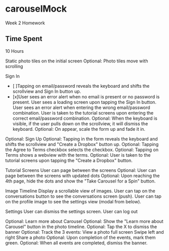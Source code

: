 carouselMock
============
Week 2 Homework



Time Spent
-
10 Hours

Static photo tiles on the initial screen
  Optional: Photo tiles move with scrolling
  
Sign In
  * [ ]Tapping on email/password reveals the keyboard and shifts the scrollview and Sign In button up.
  * [x]User sees an error alert when no email is present or no password is present.
  User sees a loading screen upon tapping the Sign In button.
  User sees an error alert when entering the wrong email/password combination.
  User is taken to the tutorial screens upon entering the correct email/password combination.
  Optional: When the keyboard is visible, if the user pulls down on the scrollview, it will dismiss the keyboard.
  Optional: On appear, scale the form up and fade it in.
  
Optional: Sign Up
  Optional: Tapping in the form reveals the keyboard and shifts the scrollview and "Create a Dropbox" button up.
  Optional: Tapping the Agree to Terms checkbox selects the checkbox.
  Optional: Tapping on Terms shows a webview with the terms.
  Optional: User is taken to the tutorial screens upon tapping the "Create a Dropbox" button.
  
Tutorial Screens
  User can page between the screens
  Optional: User can page between the screens with updated dots
  Optional: Upon reaching the 4th page, hide the dots and show the "Take Carousel for a Spin" button.
  
Image Timeline
  Display a scrollable view of images.
  User can tap on the conversations button to see the conversations screen (push).
  User can tap on the profile image to see the settings view (modal from below).
  
Settings
  User can dismiss the settings screen.
  User can log out
  
Optional: Learn more about Carousel
  Optional: Show the "Learn more about Carousel" button in the photo timeline.
  Optional: Tap the X to dismiss the banner
  Optional: Track the 3 events:
  View a photo full screen
  Swipe left and right
  Share a photo
  Optional: Upon completion of the events, mark them green.
  Optional: When all events are completed, dismiss the banner.
